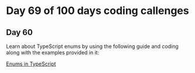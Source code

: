 # Day 69 of 100 days coding callenges

## Day 60
Learn about TypeScript enums by using the following guide and coding along with the examples provided in it:


[Enums in TypeScript](DAY69/TS-Enums/README.md)
